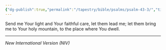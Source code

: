 ```yaml
---
{"dg-publish":true,"permalink":"/tapestry/bible/psalms/psalm-43-3/","title":"Psalm 43:3","tags":["bible-verse","bible-verse"],"dgHomeLink":true,"dgEnableSearch":true}
---
```


Send me Your light and Your faithful care, let them lead me; let them bring me to Your holy mountain, to the place where You dwell.

---

*New International Version (NIV)*